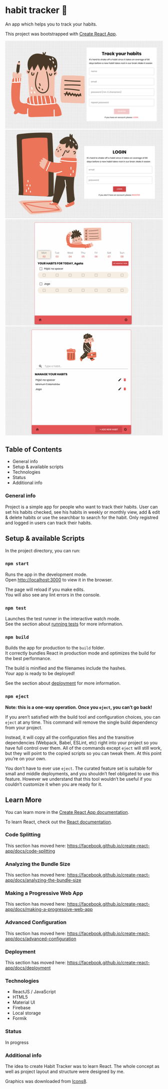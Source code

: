 # habit tracker 🐾

An app which helps you to track your habits.

This project was bootstrapped with [Create React App](https://github.com/facebook/create-react-app).

![Website screenshot](./src/assets/screenshots/screenshot_1.png)
![Website screenshot](./src/assets/screenshots/screenshot_2.png)
![Website screenshot](./src/assets/screenshots/screenshot_3.png)
![Website screenshot](./src/assets/screenshots/screenshot_4.png)

## Table of Contents

- General info
- Setup & available scripts
- Technologies
- Status
- Additional info

### General info

Project is a simple app for people who want to track their habits. User can set his habits checked, see his habits in weekly or monthly view, add & edit & delete habits or use the searchbar to search for the habit. Only registred and logged in users can track their habits.

## Setup & available Scripts

In the project directory, you can run:

### `npm start`

Runs the app in the development mode.<br />
Open [http://localhost:3000](http://localhost:3000) to view it in the browser.

The page will reload if you make edits.<br />
You will also see any lint errors in the console.

### `npm test`

Launches the test runner in the interactive watch mode.<br />
See the section about [running tests](https://facebook.github.io/create-react-app/docs/running-tests) for more information.

### `npm build`

Builds the app for production to the `build` folder.<br />
It correctly bundles React in production mode and optimizes the build for the best performance.

The build is minified and the filenames include the hashes.<br />
Your app is ready to be deployed!

See the section about [deployment](https://facebook.github.io/create-react-app/docs/deployment) for more information.

### `npm eject`

**Note: this is a one-way operation. Once you `eject`, you can’t go back!**

If you aren’t satisfied with the build tool and configuration choices, you can `eject` at any time. This command will remove the single build dependency from your project.

Instead, it will copy all the configuration files and the transitive dependencies (Webpack, Babel, ESLint, etc) right into your project so you have full control over them. All of the commands except `eject` will still work, but they will point to the copied scripts so you can tweak them. At this point you’re on your own.

You don’t have to ever use `eject`. The curated feature set is suitable for small and middle deployments, and you shouldn’t feel obligated to use this feature. However we understand that this tool wouldn’t be useful if you couldn’t customize it when you are ready for it.

## Learn More

You can learn more in the [Create React App documentation](https://facebook.github.io/create-react-app/docs/getting-started).

To learn React, check out the [React documentation](https://reactjs.org/).

### Code Splitting

This section has moved here: https://facebook.github.io/create-react-app/docs/code-splitting

### Analyzing the Bundle Size

This section has moved here: https://facebook.github.io/create-react-app/docs/analyzing-the-bundle-size

### Making a Progressive Web App

This section has moved here: https://facebook.github.io/create-react-app/docs/making-a-progressive-web-app

### Advanced Configuration

This section has moved here: https://facebook.github.io/create-react-app/docs/advanced-configuration

### Deployment

This section has moved here: https://facebook.github.io/create-react-app/docs/deployment

### Technologies

- ReactJS / JavaScript
- HTML5
- Material UI
- Firebase
- Local storage
- Formik

### Status

In progress

### Additional info

The idea to create Habit Tracker was to learn React. The whole concept as well as project layout and structure were designed by me.

Graphics was downloaded from [Icons8](https://icons8.com/ouch/style/karlsson/).
